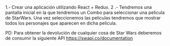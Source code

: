 1.- Crear una aplicación utilizando React + Redux. 
2 .- Tendremos una pantalla inicial en la que tendremos un Combo para seleccionar una pelicula de StarWars. Una vez seleccionemos las peliculas tendremos que mostrar todos los personajes que aparecen en dicha pelicula.


PD: Para obtener la devolución de cualquier cosa de Star Wars  deberemos de consumir la siguiente API https://swapi.co/documentation